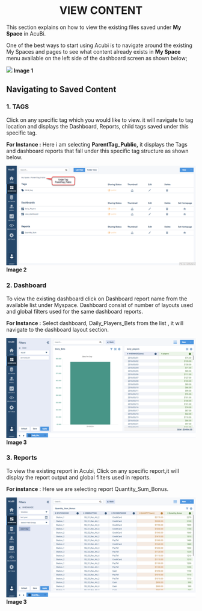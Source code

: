 


<center><h1>VIEW CONTENT</h1></center>

This section explains on how to view the existing files saved under **My Space** in AcuBi.

One of the best ways to start using Acubi is to navigate around the existing My Spaces and pages to see what content already exists in **My Space** menu available on the left side of the dashboard screen as shown below;

![
](https://raw.githubusercontent.com/sv18042016/fp1/d9c267871ed467a0bbf143c1bf8c4137012cb6d4/images/New_version5/UD_Viewing_Content_Image4.png)
**Image 1**

## Navigating to Saved Content 

### 1. TAGS

Click on any specific tag which you would like to view. it will navigate to tag location and displays the Dashboard, Reports, child tags saved under this specific tag.

**For Instance :** Here i am selecting **ParentTag_Public,** it displays the Tags and dashboard reports that fall under this specific tag structure as shown below.

![enter image description here](https://raw.githubusercontent.com/sv18042016/fp1/69d5beb04063249964516e10e7358d38b3641f29/images/New_version5/UD_Viewing_Content_Image1.png)
**Image 2**
### 2. Dashboard

 To view the existing dashboard click on Dashboard report name from the available list under Myspace. Dashboard consist of number of layouts used and global filters used for the same dashboard reports.
 
 **For Instance :** Select dashboard, Daily_Players_Bets from the list , it will navigate to the dashboard layout section.
 
![enter image description here](https://raw.githubusercontent.com/sv18042016/fp1/defc094669e204a0c4851cb930d0a992f814830a/images/New_version5/UD_Viewing_Content_Image2.png)
 **Image 3**
 ### 3. Reports

To view the existing report in Acubi, Click on any specific report,it will display the report output and global filters used in reports.

**For instance** : Here we are selecting report Quantity_Sum_Bonus.

![enter image description here](https://raw.githubusercontent.com/sv18042016/fp1/05a84e2331d3c209a78f6bf7f1082285bb9a1875/images/New_version5/UD_Viewing_Content_Image3.png)
**Image 3**



<!--stackedit_data:
eyJoaXN0b3J5IjpbMTc2MzczNDE4Miw4Nzk4NDQ2MTgsMTg5NT
MxNDU3MCwtMTczNjMyNjk2NCwxMzE5NTg2NTI2LDEyMzQ1MzQ3
NTcsLTM4MjYwMzkyMSwtMTAwMjk1NDI3NiwxOTg4OTQxMTMyLC
02NjA4MDIwNjRdfQ==
-->